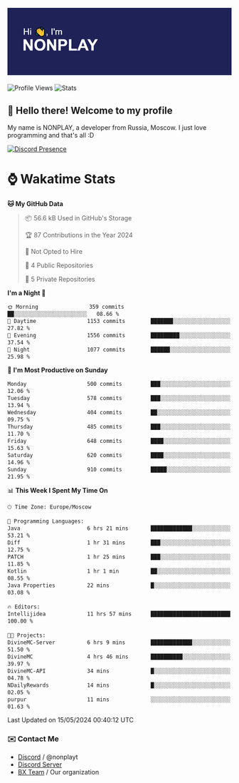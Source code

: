![Discord Presence](./header.png)
<br></br>
![Profile Views](https://komarev.com/ghpvc/?username=NONPLAYT&color=blue&style=for-the-badge)
![Stats](https://img.shields.io/badge/0%25-OPTIMIZED-orange?style=for-the-badge)


## :wave: Hello there! Welcome to my profile

My name is NONPLAY, a developer from Russia, Moscow. I just love programming and that's all :D

[![Discord Presence](https://lanyard.cnrad.dev/api/597087584090587177?showDisplayName=true)](https://discord.com/users/597087584090587177) 

# ⌚ Wakatime Stats

<!--START_SECTION:waka-->
**🐱 My GitHub Data** 

> 📦 56.6 kB Used in GitHub's Storage 
 > 
> 🏆 87 Contributions in the Year 2024
 > 
> 🚫 Not Opted to Hire
 > 
> 📜 4 Public Repositories 
 > 
> 🔑 5 Private Repositories 
 > 
**I'm a Night 🦉** 

```text
🌞 Morning                359 commits         ██░░░░░░░░░░░░░░░░░░░░░░░   08.66 % 
🌆 Daytime                1153 commits        ███████░░░░░░░░░░░░░░░░░░   27.82 % 
🌃 Evening                1556 commits        █████████░░░░░░░░░░░░░░░░   37.54 % 
🌙 Night                  1077 commits        ██████░░░░░░░░░░░░░░░░░░░   25.98 % 
```
📅 **I'm Most Productive on Sunday** 

```text
Monday                   500 commits         ███░░░░░░░░░░░░░░░░░░░░░░   12.06 % 
Tuesday                  578 commits         ███░░░░░░░░░░░░░░░░░░░░░░   13.94 % 
Wednesday                404 commits         ██░░░░░░░░░░░░░░░░░░░░░░░   09.75 % 
Thursday                 485 commits         ███░░░░░░░░░░░░░░░░░░░░░░   11.70 % 
Friday                   648 commits         ████░░░░░░░░░░░░░░░░░░░░░   15.63 % 
Saturday                 620 commits         ████░░░░░░░░░░░░░░░░░░░░░   14.96 % 
Sunday                   910 commits         █████░░░░░░░░░░░░░░░░░░░░   21.95 % 
```


📊 **This Week I Spent My Time On** 

```text
🕑︎ Time Zone: Europe/Moscow

💬 Programming Languages: 
Java                     6 hrs 21 mins       █████████████░░░░░░░░░░░░   53.21 % 
Diff                     1 hr 31 mins        ███░░░░░░░░░░░░░░░░░░░░░░   12.75 % 
PATCH                    1 hr 25 mins        ███░░░░░░░░░░░░░░░░░░░░░░   11.85 % 
Kotlin                   1 hr 1 min          ██░░░░░░░░░░░░░░░░░░░░░░░   08.55 % 
Java Properties          22 mins             █░░░░░░░░░░░░░░░░░░░░░░░░   03.08 % 

🔥 Editors: 
Intellijidea             11 hrs 57 mins      █████████████████████████   100.00 % 

🐱‍💻 Projects: 
DivineMC-Server          6 hrs 9 mins        █████████████░░░░░░░░░░░░   51.50 % 
DivineMC                 4 hrs 46 mins       ██████████░░░░░░░░░░░░░░░   39.97 % 
DivineMC-API             34 mins             █░░░░░░░░░░░░░░░░░░░░░░░░   04.78 % 
NDailyRewards            14 mins             █░░░░░░░░░░░░░░░░░░░░░░░░   02.05 % 
purpur                   11 mins             ░░░░░░░░░░░░░░░░░░░░░░░░░   01.63 % 
```


 Last Updated on 15/05/2024 00:40:12 UTC
<!--END_SECTION:waka-->

### ✉️ Contact Me

- [Discord](https://discord.com/users/597087584090587177) / @nonplayt
- [Discord Server](https://discord.gg/p7cxhw7E2M)
- [BX Team](https://github.com/BX-Team) / Our organization
